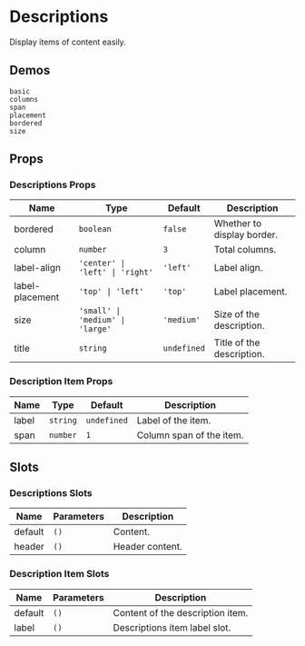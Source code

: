# Descriptions

<!--single-column-->

Display items of content easily.

## Demos

```demo
basic
columns
span
placement
bordered
size
```

## Props

### Descriptions Props

| Name | Type | Default | Description |
| --- | --- | --- | --- |
| bordered | `boolean` | `false` | Whether to display border. |
| column | `number` | `3` | Total columns. |
| label-align | `'center' \| 'left' \| 'right'` | `'left'` | Label align. |
| label-placement | `'top' \| 'left'` | `'top'` | Label placement. |
| size | `'small' \| 'medium' \| 'large'` | `'medium'` | Size of the description. |
| title | `string` | `undefined` | Title of the description. |

### Description Item Props

| Name  | Type     | Default     | Description                        |
| ----- | -------- | ----------- | ---------------------------------- |
| label | `string` | `undefined` | Label of the item. |
| span  | `number` | `1`         | Column span of the item.             |

## Slots

### Descriptions Slots

| Name    | Parameters | Description                                    |
| ------- | ---------- | ---------------------------------------------- |
| default | `()`       | Content.   |
| header  | `()`       | Header content. |

### Description Item Slots

| Name    | Parameters | Description                      |
| ------- | ---------- | -------------------------------- |
| default | `()`       | Content of the description item. |
| label   | `()`       | Descriptions item label slot.    |
